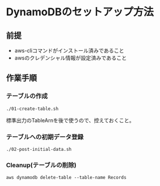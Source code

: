 # DynamoDBのセットアップ方法

## 前提

- aws-cliコマンドがインストール済みであること
- awsのクレデンシャル情報が設定済みであること


## 作業手順

### テーブルの作成

```
./01-create-table.sh
```

標準出力のTableArnを後で使うので、控えておくこと。

### テーブルへの初期データ登録

```
./02-post-initial-data.sh
```

### Cleanup(テーブルの削除)

```
aws dynamodb delete-table --table-name Records
```
